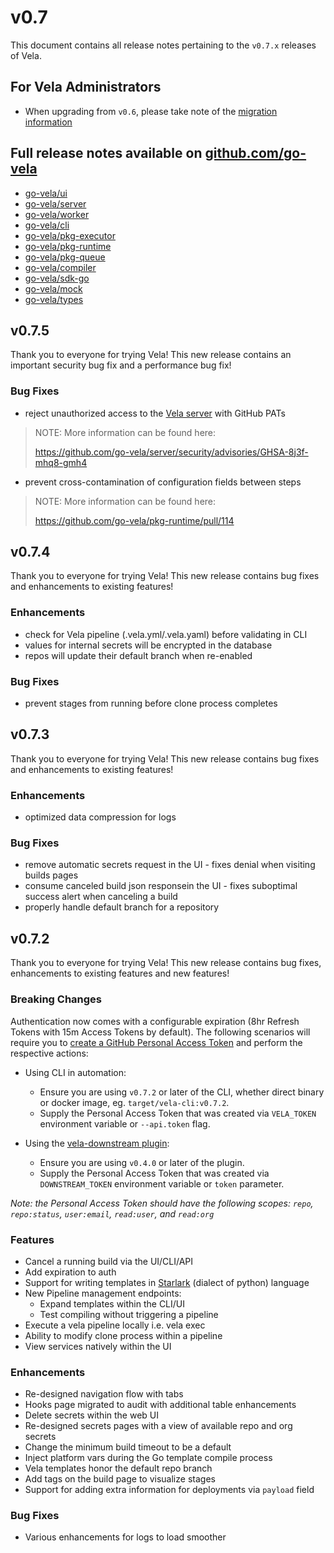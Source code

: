 # v0.7

This document contains all release notes pertaining to the `v0.7.x` releases of Vela.

## For Vela Administrators

* When upgrading from `v0.6`, please take note of the [migration information](/migrations/v0.7/README.md)

## Full release notes available on [github.com/go-vela](https://github.com/go-vela)

* [go-vela/ui](https://github.com/go-vela/ui/releases)
* [go-vela/server](https://github.com/go-vela/server/releases)
* [go-vela/worker](https://github.com/go-vela/worker/releases)
* [go-vela/cli](https://github.com/go-vela/cli/releases)
* [go-vela/pkg-executor](https://github.com/go-vela/pkg-executor/releases)
* [go-vela/pkg-runtime](https://github.com/go-vela/pkg-runtime/releases)
* [go-vela/pkg-queue](https://github.com/go-vela/pkg-queue/releases)
* [go-vela/compiler](https://github.com/go-vela/compiler/releases)
* [go-vela/sdk-go](https://github.com/go-vela/sdk-go/releases)
* [go-vela/mock](https://github.com/go-vela/mock/releases)
* [go-vela/types](https://github.com/go-vela/types/releases)

## v0.7.5

Thank you to everyone for trying Vela! This new release contains an important security bug fix and a performance bug fix!

### Bug Fixes

* reject unauthorized access to the [Vela server](https://github.com/go-vela/server) with GitHub PATs

> NOTE: More information can be found here:
>
> https://github.com/go-vela/server/security/advisories/GHSA-8j3f-mhq8-gmh4

* prevent cross-contamination of configuration fields between steps

> NOTE: More information can be found here:
>
> https://github.com/go-vela/pkg-runtime/pull/114

## v0.7.4

Thank you to everyone for trying Vela! This new release contains bug fixes and enhancements to existing features!

### Enhancements

* check for Vela pipeline (.vela.yml/.vela.yaml) before validating in CLI
* values for internal secrets will be encrypted in the database
* repos will update their default branch when re-enabled

### Bug Fixes

* prevent stages from running before clone process completes

## v0.7.3

Thank you to everyone for trying Vela! This new release contains bug fixes and enhancements to existing features!

### Enhancements

* optimized data compression for logs

### Bug Fixes

* remove automatic secrets request in the UI - fixes denial when visiting builds pages
* consume canceled build json responsein the UI - fixes suboptimal success alert when canceling a build
* properly handle default branch for a repository

## v0.7.2

Thank you to everyone for trying Vela! This new release contains bug fixes, enhancements to existing features and new features!

### Breaking Changes

Authentication now comes with a configurable expiration (8hr Refresh Tokens with 15m Access Tokens by default). The following scenarios will require you to [create a GitHub Personal Access Token](https://docs.github.com/en/github/authenticating-to-github/creating-a-personal-access-token) and perform the respective actions:

* Using CLI in automation:
  * Ensure you are using `v0.7.2` or later of the CLI, whether direct binary or docker image, eg. `target/vela-cli:v0.7.2`.
  * Supply the Personal Access Token that was created via `VELA_TOKEN` environment variable or `--api.token` flag.

* Using the [vela-downstream plugin](https://github.com/go-vela/vela-downstream):
  * Ensure you are using `v0.4.0` or later of the plugin.
  * Supply the Personal Access Token that was created via `DOWNSTREAM_TOKEN` environment variable or `token` parameter.

_Note: the Personal Access Token should have the following scopes: `repo`, `repo:status`, `user:email`, `read:user`, and `read:org`_

### Features

* Cancel a running build via the UI/CLI/API
* Add expiration to auth
* Support for writing templates in [Starlark](https://github.com/bazelbuild/starlark) (dialect of python) language
* New Pipeline management endpoints:
  * Expand templates within the CLI/UI
  * Test compiling without triggering a pipeline
* Execute a vela pipeline locally i.e. vela exec
* Ability to modify clone process within a pipeline
* View services natively within the UI

### Enhancements

* Re-designed navigation flow with tabs
* Hooks page migrated to audit with additional table enhancements
* Delete secrets within the web UI
* Re-designed secrets pages with a view of available repo and org secrets
* Change the minimum build timeout to be a default
* Inject platform vars during the Go template compile process
* Vela templates honor the default repo branch
* Add tags on the build page to visualize stages
* Support for adding extra information for deployments via `payload` field

### Bug Fixes

* Various enhancements for logs to load smoother
